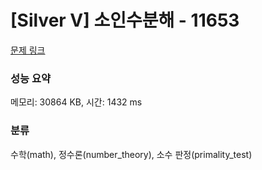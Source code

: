 # [Silver V] 소인수분해 - 11653 

[문제 링크](https://www.acmicpc.net/problem/11653) 

### 성능 요약

메모리: 30864 KB, 시간: 1432 ms

### 분류

수학(math), 정수론(number_theory), 소수 판정(primality_test)

